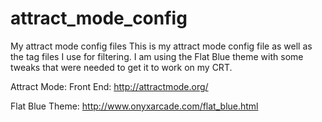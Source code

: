 # attract_mode_config
My attract mode config files
This is my attract mode config file as well as the tag files I use for filtering.
I am using the Flat Blue theme with some tweaks that were needed to get it to work on my CRT.

Attract Mode: Front End: http://attractmode.org/

Flat Blue Theme: http://www.onyxarcade.com/flat_blue.html
